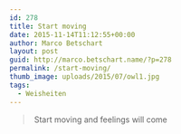 ```yaml
---
id: 278
title: Start moving
date: 2015-11-14T11:12:55+00:00
author: Marco Betschart
layout: post
guid: http://marco.betschart.name/?p=278
permalink: /start-moving/
thumb_image: uploads/2015/07/owl1.jpg
tags:
  - Weisheiten
---
```

>  Start moving and feelings will come
